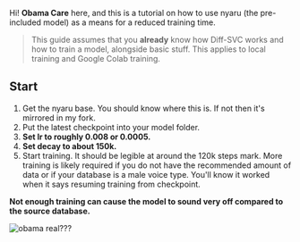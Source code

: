 Hi! **Obama Care** here, and this is a tutorial on how to use nyaru (the pre-included model) as a means for a reduced training time.

>This guide assumes that you **already** know how Diff-SVC works and how to train a model, alongside basic stuff. This applies to local training and Google Colab training.

## Start

 1. Get the nyaru base. You should know where this is. If not then it's mirrored in my fork.
 2. Put the latest checkpoint into your model folder.
 3. **Set lr to roughly 0.008 or 0.0005.**
 4. **Set decay to about 150k.**
 5. Start training. It should be legible at around the 120k steps mark. More training is likely required if you do not have the recommended amount of data or if your database is a male voice type. You'll know it worked when it says resuming training from checkpoint.

**Not enough training can cause the model to sound very off compared to the source database.**

![obama real???](https://beebom.com/wp-content/uploads/2022/10/Chainsaw-Man-Who-is-Pochita-All-You-Need-to-Know.jpg)
